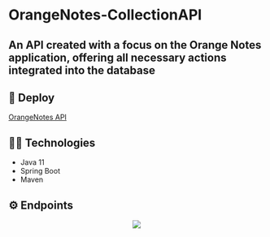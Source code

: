# OrangeNotes-CollectionAPI
## An API created with a focus on the Orange Notes application, offering all necessary actions integrated into the database

## :rocket: Deploy
[OrangeNotes API](https://collection-orange-notes.herokuapp.com/swagger)

## 👨‍💻 Technologies
- Java 11
- Spring Boot
- Maven

## ⚙ Endpoints
<p align="center">
  <img src="https://user-images.githubusercontent.com/80995654/188345632-62f815cf-d98a-47d6-b82c-3aa58a012596.png" >
</p>
